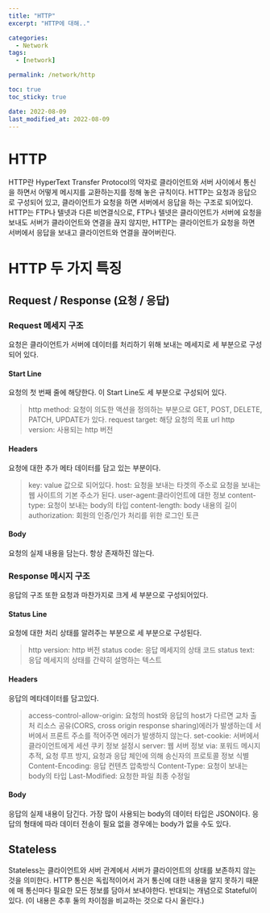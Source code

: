 ```yaml
---
title: "HTTP"
excerpt: "HTTP에 대해.."

categories:
  - Network
tags:
  - [network]

permalink: /network/http

toc: true
toc_sticky: true

date: 2022-08-09
last_modified_at: 2022-08-09
---
```


# HTTP 
HTTP란 HyperText Transfer Protocol의 약자로 클라이언트와 서버 사이에서 통신을 하면서 어떻게 메시지를 교환하는지를 정해 놓은 규칙이다. HTTP는 요청과 응답으로 구성되어 있고, 클라이언트가 요청을 하면 서버에서 응답을 하는 구조로 되어있다. HTTP는 FTP나 텔넷과 다른 비연결식으로, FTP나 텔넷은 클라이언트가 서버에 요청을 보내도 서버가 클라이언트와 연결을 끊지 않지만, HTTP는 클라이언트가 요청을 하면 서버에서 응답을 보내고 클라이언트와 연결을 끊어버린다.

# HTTP 두 가지 특징

## Request / Response (요청 / 응답)
### Request 메세지 구조
요청은 클라이언트가 서버에 데이터를 처리하기 위해 보내는 메세지로 세 부분으로 구성되어 있다.
#### Start Line
요청의 첫 번째 줄에 해당한다. 이 Start Line도 세 부분으로 구성되어 있다.
> http method: 요청이 의도한 액션을 정의하는 부분으로 GET, POST, DELETE, PATCH, UPDATE가 있다.
request target: 해당 요청의 목표 url
http version: 사용되는 http 버전

#### Headers
요청에 대한 추가 메타 데이터를 담고 있는 부분이다.
> key: value 값으로 되어있다.
host: 요청을 보내는 타겟의 주소로 요청을 보내는 웹 사이트의 기본 주소가 된다.
user-agent:클라이언트에 대한 정보
content-type: 요청이 보내는 body의 타입
content-length: body 내용의 길이
authorization: 회원의 인증/인가 처리를 위한 로그인 토큰

#### Body
요청의 실제 내용을 담는다.
항상 존재하진 않는다.

### Response 메시지 구조
응답의 구조 또한 요청과 마찬가지로 크게 세 부분으로 구성되어있다.
#### Status Line
요청에 대한 처리 상태를 알려주는 부분으로 세 부분으로 구성된다.
> http version: http 버전
status code: 응답 메세지의 상태 코드
status text: 응답 메세지의 상태를 간략히 설명하는 텍스트
#### Headers
응답의 메타데이터를 담고있다.
>access-control-allow-origin: 요청의 host와 응답의 host가 다르면 교차 출처 리소스 공유(CORS, cross origin response sharing)에러가 발생하는데 서버에서 프론트 주소를 적어주면 에러가 발생하지 않는다.
set-cookie: 서버에서 클라이언트에게 세션 쿠키 정보 설정시
server: 웹 서버 정보
via: 포워드 메시지 추적, 요청 루프 방지, 요청과 응답 체인에 의해 송신자의 프로토콜 정보 식별
Content-Encoding: 응답 컨텐츠 압축방식
Content-Type: 요청이 보내는 body의 타입
Last-Modified: 요청한 파일 최종 수정일

#### Body
응답의 실제 내용이 담긴다.
가장 많이 사용되는 body의 데이터 타입은 JSON이다.
응답의 형태에 따라 데이터 전송이 필요 없을 경우에는 body가 없을 수도 있다.

## Stateless
Stateless는 클라이언트와 서버 관계에서 서버가 클라이언트의 상태를 보존하지 않는것을 의미한다. HTTP 통신은 독립적이어서 과거 통신에 대한 내용을 알지 못하기 때문에 매 통신마다 필요한 모든 정보를 담아서 보내야한다. 반대되는 개념으로 Stateful이 있다. (이 내용은 추후 둘의 차이점을 비교하는 것으로 다시 올린다.)
